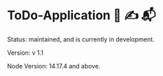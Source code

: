 # ToDo-Application :bookmark_tabs: :writing_hand: :mailbox_with_mail:


Status:
    maintained, and is currently in development.

Version:
    v 1.1

Node Version:
    14.17.4 and above.
